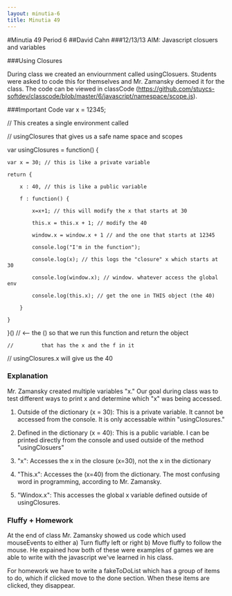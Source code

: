```yaml
---
layout: minutia-6
title: Minutia 49
---
```


#Minutia 49 Period 6
##David Cahn
###12/13/13
AIM: Javascript closuers and variables

###Using Closures

During class we created an enviournment called usingClosuers. Students were asked to code this for themselves and Mr. Zamansky demoed it for the class. The code can be viewed in classCode (https://github.com/stuycs-softdev/classcode/blob/master/6/javascript/namespace/scope.js).

###Important Code
var x = 12345;

// This creates a single environment called

// usingClosures that gives us a safe name space and scopes

var usingClosures = function() {

    var x = 30; // this is like a private variable

    return {

        x : 40, // this is like a public variable

        f : function() {

            x=x+1; // this will modify the x that starts at 30

            this.x = this.x + 1; // modify the 40

            window.x = window.x + 1 // and the one that starts at 12345

            console.log("I'm in the function");

            console.log(x); // this logs the "closure" x which starts at 30

            console.log(window.x); // window. whatever access the global env

            console.log(this.x); // get the one in THIS object (the 40)

        }

    }

}() // <-- the () so that we run this function and return the object

    //         that has the x and the f in it

// usingClosures.x will give us the 40 

### Explanation

Mr. Zamansky created multiple variables "x." Our goal during class was to test different ways to print x and determine which "x" was being accessed. 

   1. Outside of the dictionary (x = 30): This is a private variable. It cannot be accessed from the console. It is only accessable within "usingClosures."

   2. Defined in the dictionary (x = 40): This is a public variable. I can be printed directly from the console and used outside of the method "usingClosuers"

   3. "x": Accesses the x in the closure (x=30), not the x in the dictionary

   4. "This.x": Accesses the (x=40) from the dictionary. The most confusing word in programming, according to Mr. Zamansky.

   5. "Windox.x": This accesses the global x variable defined outside of usingClosures.

### Fluffy + Homework

At the end of class Mr. Zamansky showed us code which used mouseEvents to either a) Turn fluffy left or right b) Move fluffy to follow the mouse. He expained how both of these were examples of games we are able to write with the javascript we've learned in his class.

For homework we have to write a fakeToDoList which has a group of items to do, which if clicked move to the done section. When these items are clicked, they disappear.    